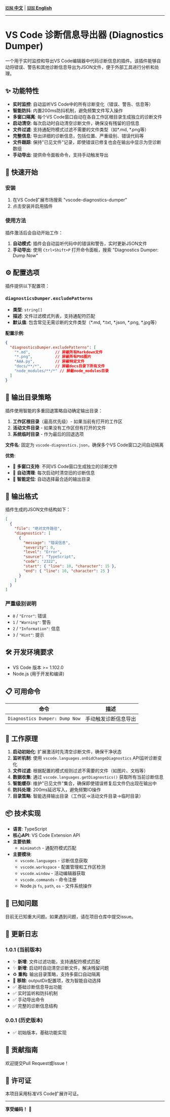 <!-- 语言选择 / Language Selection -->
**[🇨🇳 中文](README.md)** | **[🇺🇸 English](README_en.md)**

---

# VS Code 诊断信息导出器 (Diagnostics Dumper)

一个用于实时监控和导出VS Code编辑器中代码诊断信息的插件。该插件能够自动将错误、警告和其他诊断信息导出为JSON文件，便于外部工具进行分析和处理。

## ✨ 功能特性

- **实时监控**: 自动监听VS Code中的所有诊断变化（错误、警告、信息等）
- **智能防抖**: 内置200ms防抖机制，避免频繁文件写入操作
- **多窗口隔离**: 每个VS Code窗口自动在各自工作区根目录生成独立的诊断文件
- **启动清空**: 每次启动时自动清空诊断文件，确保没有残留的旧信息
- **文件过滤**: 支持通配符模式过滤不需要的文件类型（如*.md, *.png等）
- **完整信息**: 导出详细的诊断信息，包括位置、严重级别、错误代码等
- **文件跟踪**: 保持"已见文件"记录，即使错误已修复也会在输出中显示为空诊断数组
- **手动导出**: 提供命令面板命令，支持手动触发导出

## 🚀 快速开始

### 安装

1. 在VS Code扩展市场搜索 "vscode-diagnostics-dumper"
2. 点击安装并启用插件

### 使用方法

插件激活后会自动开始工作：

1. **自动模式**: 插件会自动监听代码中的错误和警告，实时更新JSON文件
2. **手动导出**: 使用 `Ctrl+Shift+P` 打开命令面板，搜索 "Diagnostics Dumper: Dump Now"

## ⚙️ 配置选项

插件提供以下配置项：

### `diagnosticsDumper.excludePatterns`

- **类型**: `string[]`
- **描述**: 文件过滤模式列表，支持通配符匹配
- **默认值**: 包含常见无需诊断的文件类型（*.md, *.txt, *.json, *.png, *.jpg等）

**配置示例**:

```json
{
  "diagnosticsDumper.excludePatterns": [
    "*.md",           // 屏蔽所有Markdown文件
    "*.png",          // 屏蔽所有PNG图片
    "AAA.py",         // 屏蔽特定文件
    "docs/**/*",      // 屏蔽docs目录下所有文件
    "node_modules/**/*" // 屏蔽node_modules目录
  ]
}
```

## 📁 输出目录策略

插件使用智能的多重回退策略自动确定输出目录：

1. **工作区根目录**（最高优先级）- 如果当前有打开的工作区
2. **活动文件目录** - 如果没有工作区但有打开的文件
3. **系统临时目录** - 作为最后的回退选项

**文件名**: 固定为 `vscode-diagnostics.json`，确保多个VS Code窗口之间自动隔离

**优势**:
- 🔄 **多窗口支持**: 不同VS Code窗口生成独立的诊断文件
- 🧹 **自动清理**: 每次启动时清空旧的诊断信息
- 📂 **智能定位**: 自动选择最合适的输出目录

## 📄 输出格式

插件生成的JSON文件结构如下：

```json
[
  {
    "file": "绝对文件路径",
    "diagnostics": [
      {
        "message": "错误信息",
        "severity": 0,
        "level": "Error",
        "source": "TypeScript",
        "code": "2322",
        "start": { "line": 10, "character": 15 },
        "end": { "line": 10, "character": 25 }
      }
    ]
  }
]
```

### 严重级别说明

- `0` / `"Error"`: 错误
- `1` / `"Warning"`: 警告  
- `2` / `"Information"`: 信息
- `3` / `"Hint"`: 提示

## 🛠️ 开发环境要求

- VS Code 版本 >= 1.102.0
- Node.js (用于开发和编译)

## 📋 可用命令

| 命令 | 描述 |
|------|------|
| `Diagnostics Dumper: Dump Now` | 手动触发诊断信息导出 |

## 🔧 工作原理

1. **启动初始化**: 扩展激活时先清空诊断文件，确保干净状态
2. **监听机制**: 使用 `vscode.languages.onDidChangeDiagnostics` API监听诊断变化
3. **文件过滤**: 根据配置的模式规则过滤不需要的文件（如图片、文档等）
4. **数据收集**: 通过 `vscode.languages.getDiagnostics()` 获取所有当前诊断信息
5. **智能缓存**: 维护"已见文件"集合，确保即使错误修复后文件仍出现在输出中
6. **防抖处理**: 200ms延迟写入，避免频繁IO操作
7. **目录策略**: 智能选择输出目录（工作区→活动文件目录→临时目录）

## 📦 技术实现

- **语言**: TypeScript
- **核心API**: VS Code Extension API
- **主要依赖**: 
  - `minimatch` - 通配符模式匹配
- **主要模块**:
  - `vscode.languages` - 诊断信息获取
  - `vscode.workspace` - 配置管理和工作区检测
  - `vscode.window` - 活动编辑器获取
  - `vscode.commands` - 命令注册
  - Node.js `fs`, `path`, `os` - 文件系统操作

## 🐛 已知问题

目前无已知重大问题。如果遇到问题，请在项目仓库中提交issue。

## 📝 更新日志

### 1.0.1 (当前版本)

- ✨ **新增**: 文件过滤功能，支持通配符模式匹配
- ✨ **新增**: 启动时自动清空诊断文件，解决残留问题  
- ♻️ **重构**: 输出目录策略，支持多窗口自动隔离
- 🔧 **移除**: outputDir配置项，改为智能自动选择
- ✅ 基础诊断信息导出功能
- ✅ 实时监听和防抖机制
- ✅ 手动导出命令
- ✅ 完整的诊断信息结构

### 0.0.1 (历史版本)

- ✅ 初始版本，基础功能实现

## 🤝 贡献指南

欢迎提交Pull Request或Issue！

## 📄 许可证

本项目采用标准VS Code扩展许可证。

---

**享受编码！** 🎉
